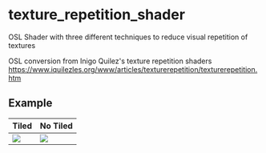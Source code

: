 # texture_repetition_shader
OSL Shader with three different techniques to reduce visual repetition of textures

OSL conversion from Inigo Quilez's texture repetition shaders https://www.iquilezles.org/www/articles/texturerepetition/texturerepetition.htm

## Example

|                          Tiled                                                 |                   No Tiled                                         |
| ------------------------------------------------------------------------------ | ------------------------------------------------------------------- |
| ![](https://user-images.githubusercontent.com/4348536/116004332-20a1b980-a5b7-11eb-9463-2cf2bb8339f4.png) | ![](https://user-images.githubusercontent.com/4348536/116004356-3b742e00-a5b7-11eb-9df5-d896931478fd.png) |
